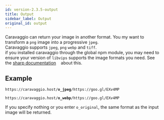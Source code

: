 ```yaml
---
id: version-2.3.5-output
title: Output
sidebar_label: Output
original_id: output
---
```


Caravaggio can return your image in another format. You my want to transform a `png` image into a 
progressive `jpeg`.    
Caravaggio supports `jpeg`, `png` `webp` and `tiff`.    
if you installed caravaggio through the global npm module, you may need to ensure your version of `libvips`
supports the image formats you need. See the <a href="http://sharp.pixelplumbing.com/en/stable/install/" alt="sharp documentation about outputgo" target="_blank">sharp documentation<img style="display:inline" src="assets/external.png" width="12" /></a> about this.   

## Example

<pre><code class="hljs css html">https://caravaggio.host/<strong>o_jpeg</strong>/https://goo.gl/EXv4MP</code></pre>

<pre><code class="hljs css html">https://caravaggio.host/<strong>o_webp</strong>/https://goo.gl/EXv4MP</code></pre>

If you specify nothing or you enter `o_original`, the same format as the input image will be returned.
